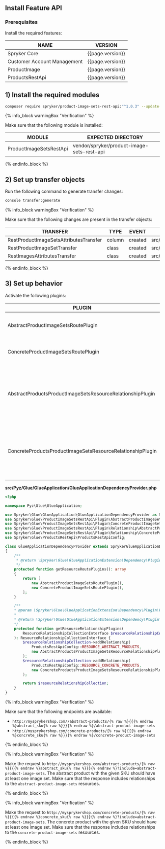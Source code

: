 

## Install Feature API

### Prerequisites

Install the required features:

| NAME | VERSION |
| --- | --- |
| Spryker Core | {{page.version}} |
| Customer Account Management | {{page.version}} |
| ProductImage | {{page.version}} |
| ProductsRestApi | {{page.version}} |

## 1) Install the required modules



```bash
composer require spryker/product-image-sets-rest-api:"^1.0.3" --update-with-dependencies
```

{% info_block warningBox "Verification" %}

Make sure that the following module is installed:

| MODULE | EXPECTED DIRECTORY |
| --- | --- |
| ProductImageSetsRestApi | vendor/spryker/product-image-sets-rest-api |       

{% endinfo_block %}

## 2) Set up transfer objects

Run the following command to generate transfer changes:

```bash
console transfer:generate
```

{% info_block warningBox "Verification" %}

Make sure that the following changes are present in the transfer objects:

| TRANSFER | TYPE | EVENT | PATH |
| --- | --- | --- | --- |
| RestProductImageSetsAttributesTransfer | column | created | src/Generated/Shared/Transfer/RestProductImageSetsAttributesTransfers |
| RestProductImageSetTransfer | class | created | src/Generated/Shared/Transfer/RestProductImageSetTransfer |
| RestImagesAttributesTransfer | class | created | src/Generated/Shared/Transfer/RestImagesAttributesTransfer |

{% endinfo_block %}

## 3) Set up behavior
Activate the following plugins:

| PLUGIN | SPECIFICATION | PREREQUISITES | NAMESPACE |
| --- | --- | --- | --- |
| AbstractProductImageSetsRoutePlugin | Registers an abstract product image sets resource. | None | Spryker\Glue\ProductImageSetsRestApi\Plugin |
| ConcreteProductImageSetsRoutePlugin | Registers a concrete product image sets resource. | None | Spryker\Glue\ProductImageSetsRestApi\Plugin |
| AbstractProductsProductImageSetsResourceRelationshipPlugin | Adds an abstract product image sets resource as a relationship to an abstract product resource. | None | Spryker\Glue\ProductImageSetsRestApi\Plugin |
| ConcreteProductsProductImageSetsResourceRelationshipPlugin | Adds a concrete product image sets resource as a relationship to a concrete product resource. | None | Spryker\Glue\ProductImageSetsRestApi\Plugin |

**src/Pyz/Glue/GlueApplication/GlueApplicationDependencyProvider.php**

```php
<?php

namespace Pyz\Glue\GlueApplication;

use Spryker\Glue\GlueApplication\GlueApplicationDependencyProvider as SprykerGlueApplicationDependencyProvider;
use Spryker\Glue\ProductImageSetsRestApi\Plugin\AbstractProductImageSetsRoutePlugin;
use Spryker\Glue\ProductImageSetsRestApi\Plugin\ConcreteProductImageSetsRoutePlugin;
use Spryker\Glue\ProductImageSetsRestApi\Plugin\Relationship\AbstractProductsProductImageSetsResourceRelationshipPlugin;
use Spryker\Glue\ProductImageSetsRestApi\Plugin\Relationship\ConcreteProductsProductImageSetsResourceRelationshipPlugin;
use Spryker\Glue\ProductsRestApi\ProductsRestApiConfig;

class GlueApplicationDependencyProvider extends SprykerGlueApplicationDependencyProvider
{
    /**
     * @return \Spryker\Glue\GlueApplicationExtension\Dependency\Plugin\ResourceRoutePluginInterface[]
     */
    protected function getResourceRoutePlugins(): array
    {
        return [
            new AbstractProductImageSetsRoutePlugin(),
            new ConcreteProductImageSetsRoutePlugin(),
        ];
    }

    /**
    * @param \Spryker\Glue\GlueApplicationExtension\Dependency\Plugin\ResourceRelationshipCollectionInterface $resourceRelationshipCollection
    *
    * @return \Spryker\Glue\GlueApplicationExtension\Dependency\Plugin\ResourceRelationshipCollectionInterface
    */
    protected function getResourceRelationshipPlugins(
        ResourceRelationshipCollectionInterface $resourceRelationshipCollection
    ): ResourceRelationshipCollectionInterface {
        $resourceRelationshipCollection->addRelationship(
            ProductsRestApiConfig::RESOURCE_ABSTRACT_PRODUCTS,
            new AbstractProductsProductImageSetsResourceRelationshipPlugin()
        );
        $resourceRelationshipCollection->addRelationship(
            ProductsRestApiConfig::RESOURCE_CONCRETE_PRODUCTS,
            new ConcreteProductsProductImageSetsResourceRelationshipPlugin()
        );

        return $resourceRelationshipCollection;
    }
}
```

{% info_block warningBox "Verification" %}

Make sure that the following endpoints are available:

* `http://mysprykershop.com//abstract-products/{% raw %}{{{% endraw %}abstract_sku{% raw %}}}{% endraw %}/abstract-product-image-sets`
* `http://mysprykershop.com/concrete-products/{% raw %}{{{% endraw %}concrete_sku{% raw %}}}{% endraw %}/concrete-product-image-sets`

{% endinfo_block %}

{% info_block warningBox "Verification" %}

Make the request to `http://mysprykershop.com/abstract-products/{% raw %}{{{% endraw %}abstract_sku{% raw %}}}{% endraw %}?include=abstract-product-image-sets`. The abstract product with the given SKU should have at least one image set. Make sure that the response includes relationships to the `abstract-product-image-sets` resources.

{% endinfo_block %}

{% info_block warningBox "Verification" %}

Make the request to `http://mysprykershop.com/concrete-products/{% raw %}{{{% endraw %}concrete_sku{% raw %}}}{% endraw %}?include=abstract-product-image-sets`. The concrete product with the given SKU should have at least one image set. Make sure that the response includes relationships to the `concrete-product-image-sets` resources.

{% endinfo_block %}
